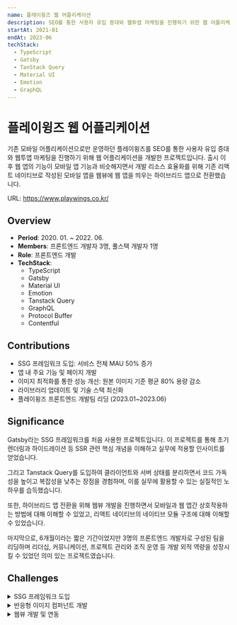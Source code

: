 ```yaml
---
name: 플레이윙즈 웹 어플리케이션
description: SEO를 통한 사용자 유입 증대와 웹투앱 마케팅을 진행하기 위한 웹 어플리케이션
startAt: 2021-01
endAt: 2023-06
techStack:
  - TypeScript
  - Gatsby
  - TanStack Query
  - Material UI
  - Emotion
  - GraphQL
---
```


# 플레이윙즈 웹 어플리케이션

기존 모바일 어플리케이션으로만 운영하던 플레이윙즈를 SEO를 통한 사용자 유입 증대와 웹투앱 마케팅을 진행하기 위해 웹 어플리케이션을 개발한 프로젝트입니다. 출시 이후 웹 앱의 기능이 모바일 앱 기능과 비슷해지면서 개발 리소스 효율화를 위해 기존 리액트 네이티브로 작성된 모바일 앱을 웹뷰에 웹 앱을 띄우는 하이브리드 앱으로 전환했습니다.

URL: https://www.playwings.co.kr/

## Overview

- **Period**: 2020. 01. ~ 2022. 06.
- **Members**: 프론트엔드 개발자 3명, 풀스택 개발자 1명
- **Role**: 프론트엔드 개발
- **TechStack**:
  - TypeScript
  - Gatsby
  - Material UI
  - Emotion
  - Tanstack Query
  - GraphQL
  - Protocol Buffer
  - Contentful

## Contributions

- SSG 프레임워크 도입: 서비스 전체 MAU 50% 증가
- 앱 내 주요 기능 및 페이지 개발
- 이미지 최적화를 통한 성능 개선: 원본 이미지 기준 평균 80% 용량 감소
- 라이브러리 업데이트 및 기술 스택 최신화
- 플레이윙즈 프론트엔드 개발팀 리딩 (2023.01~2023.06)

## Significance

Gatsby라는 SSG 프레임워크를 처음 사용한 프로젝트입니다. 이 프로젝트를 통해 초기 렌더링과 하이드레이션 등 SSR 관련 핵심 개념을 이해하고 실무에 적용할 인사이트를 얻었습니다.

그리고 Tanstack Query를 도입하여 클라이언트와 서버 상태를 분리하면서 코드 가독성을 높이고 복잡성을 낮추는 장점을 경험하며, 이를 실무에 활용할 수 있는 실질적인 노하우를 습득했습니다.

또한, 하이브리드 앱 전환을 위해 웹뷰 개발을 진행하면서 모바일과 웹 앱간 상호작용하는 방법에 대해 이해할 수 있었고, 리액트 네이티브의 네이티브 모듈 구조에 대해 이해할 수 있었습니다.

마지막으로, 6개월이라는 짧은 기간이었지만 3명의 프론트엔드 개발자로 구성된 팀을 리딩하며 리더십, 커뮤니케이션, 프로젝트 관리와 조직 운영 등 개발 외적 역량을 성장시킬 수 있었던 의미 있는 프로젝트였습니다.

## Challenges

<details>
<summary>SSG 프레임워크 도입</summary>
프로젝트의 초기 목표는 모바일 앱에서 제공하던 특가 및 매거진 서비스를 웹에서도 제공할 수 있도록 웹사이트를 제작하는 것이었습니다. 프로젝트 시작 당시 개발팀은 React Native, Flutter, SPA 개발 경험이 있었지만, SSR이나 SSG 프로젝트 경험은 부족했습니다. 빠른 프로토타이핑과 개발 리소스 효율성을 고려해 CRA나 Flutter 사용을 검토했으나, 두 프레임워크 모두 SEO 측면에서 불리하다는 단점이 있었습니다. 이에 러닝 커브가 있지만, 풍부한 문서와 커뮤니티 지원을 제공하는 SSG 프레임워크인 Gatsby를 기술 스택으로 선택했습니다.

프로젝트를 진행하며 초기 렌더링과 하이드레이션 관련 이슈들을 마주했습니다. 이와 관련된 주요 사례는 다음과 같습니다.

**사례1. Date 관련 컴포넌트의 하이드레이션 미스매치 문제**

특가 판매 예정인 경우, 판매 시작일까지 며칠 남았는지, 판매 중인 경우 종료일까지 며칠 남았는지를 프로그레스바 형태로 보여주는 요구사항이 있었습니다. CSR 프로젝트에서는 다음과 같이 구현할 수 있습니다.

```tsx
// SalePeriodProgressBar.tsx
interface Props {
  startAt: Date
  endAt: Date
}

function SalePeriodProgressBar(props: Props): ReactElement {
  const { startAt, endAt } = props
  const now = new Date()

  if (startAt > now) {
    return (
      <ScheduledSalePeriodProgressBar
        now={now}
        startAt={startAt}
        endAt={endAt}
      />
    )
  }

  return (
    <InProgressSalePeriodProgressBar
      now={now}
      startAt={startAt}
      endAt={endAt}
    />
  )
}

export default SalePeriodProgressBar
```

하지만 Gatsby와 같은 SSG 프레임워크에서는 빌드 시 컴포넌트의 초기 상태를 기준으로 HTML 파일을 생성합니다. 이때 `now`는 빌드 시점의 시간이 되고 사용자가 페이지를 요청하는 시점에는 `now`가 렌더링 시간으로 변경되므로, HTML과 React 렌더 트리 사이에 불일치가 발생해 버그가 생길 수 있습니다.

이 문제를 해결하기 위해 Material UI의 `NoSsr` API를 사용하여 빌드 시점에는 fallback을 렌더링하고, 하이드레이션 이후에 실제 UI를 렌더링하는 방식을 적용했습니다. 이때 fallback 컴포넌트는 레이아웃 시프트를 방지하기 위해 원래 컴포넌트와 동일한 높이로 설정했습니다.

```tsx
// SalePeriodProgressBar.tsx
// 위와 동일 로직

export default withNoSsr(SalePeriodProgressBar, <Fallback />)
```

**사례2. 네비게이션 메뉴 이슈**

태블릿 이상의 너비에서는 페이지마다 사이드 네비게이션 메뉴를, 모바일 이하에서는 Bottom Navigation Bar를 보여주는 요구사항이 있었습니다. 기기의 화면 너비는 클라이언트 렌더링 시점에만 확인할 수 있어 빌드 시점에는 어떤 네비게이션 컴포넌트를 생성할지 결정할 수 없었습니다.

첫 번째 사례처럼 하이드레이션 이후에 컴포넌트를 렌더링하는 방식도 고려할 수 있었지만, 네비게이션 메뉴는 페이지 내에서 차지하는 영역이 크고 중요도가 높아 하이드레이션 전까지 사용자에게 메뉴를 제공하지 못하는 문제가 있었습니다.

따라서 `NoSsr`을 사용하는 대신 CSS의 media query와 `display: none` 속성을 이용해 노출 여부를 결정하는 방식으로 사용자 경험을 해치지 않으면서 요구사항을 해결할 수 있었습니다.

```tsx
// SideNavigationMenu.tsx
const SideNavigationMenu = styled(Component)`
  display: none;

  @media (min-width: ${breakpoint.tablet}px) {
    display: block;
  }
`

// BottomNavigationBar.tsx
const BottomNavigationBar = styled(Component)`
  display: block;

  @media (max-width: ${breakpoint.tablet}px) {
    display: none;
  }
`

// Layout.tsx
function Layout({ children }: Props): ReactElement {
  const menus = [
    /** { name: string; path: string; } */
  ]

  return (
    <Root>
      <SideNavigationMenu menus={menus} />
      <PageContainer>
        {children}
        <BottomNavigationBar menus={menus} />
      </PageContainer>
    </Root>
  )
}
```

이러한 SSG 프레임워크 도입과 관련된 도전 과제들을 해결하면서, SEO와 초기 렌더링 성능을 최적화할 수 있었습니다. 특히, 하이드레이션 이슈 해결과 네비게이션 메뉴의 반응형 디자인 개선은 사용자 경험을 향상시키는 데 기여했습니다. 그 결과, 출시 당시 lighthouse 기준 **평균 90점 이상**의 성능을 기록했으며, 모바일 앱 MAU의 50%에 해당하는 **5만 명의 사용자를 확보**할 수 있었습니다.

</details>

<details>
<summary>반응형 이미지 컴퍼넌트 개발</summary>

해당 프로젝트에서는 히어로 섹션, 배너, 카드 등과 같이 화면 너비에 따라 크기나 해상도가 달라지는 반응형 이미지가 필요했습니다. Gatsby가 제공하는 반응형 이미지 컴포넌트를 사용할 수 있었지만, 이는 GraphQL로 접근 가능한 정적 이미지에만 제한되어 서버에서 제공하는 동적 이미지 URL을 사용할 수 없는 제약이 있었습니다. 이러한 한계를 극복하기 위해 플랫폼 독립적인 반응형 이미지 컴포넌트를 개발했습니다.

**아트 디렉션**

홈 배너나 상세 페이지 히어로 이미지의 경우 특정 화면 너비 기준으로 비율이 다른 이미지를 사용해야 했습니다. 이를 해결하기 위해 `<picture>` 태그와 `<source>` 태그를 활용하여 뷰포트 크기에 맞는 이미지를 제공했습니다.

```tsx
function ResponsiveImage({ desktopImage, mobileImage }: Props): ReactElement {
  return (
    <picture>
      <source media="(min-width: 600px)" src={desktopImage} />
      <img src={mobileImage} />
    </picture>
  )
}
```

**클라우디너리 Transformation API**

서비스 이미지는 클라우디너리로 관리되며, Transformation API를 사용하여 최적화된 이미지를 제공했습니다. 하지만 클라우디너리는 변환 작업당 비용이 발생하기 때문에 기기 DPR과 화면 너비에 맞춰 이미지를 요청하면 변환 비용이 과도하게 증가하는 문제가 있습니다. 이를 해결하기 위해 사전에 **너비 프리셋**을 정의하고 화면 너비와 DPR을 기반으로 프리셋을 선택해 변환 파라미터를 생성했습니다.

단, 화면 너비와 DPR은 클라이언트 렌더링 시점에만 알 수 있으므로, 빌드 시점에 이미지 링크를 생성하기 위해서 모바일 너비의 최소값인 360px을 기준으로 이미지 크기를 결정하고, dpr도 프리셋으로 정의해 `srcset` 속성에 이미지 프리셋을 추가했습니다.

```tsx
// ResponsiveImage.tsx - v2
const widthPreset = [80, 160, 240, 360, 720, 1380]
const dprPreset = [1, 2, 3]

function generateTransformationURL(path: string, width: number): string {
  const widthParameter = widthPreset.find(w => w >= width) ?? widthPreset[widthPreset.length - 1]

  // f_auto: 브라우저 지원 여부에 따라 WebP 등 최신 이미지 포맷을 요청할 수 있는 파라미터
  return `${cloudinary base url}/w_${widthParameter},f_auto,other_parameters/${path}`
}

function generateSrcset(path: string, width: number): string {
  return dprPreset
    .map((dpr) => `${generateTransformationURL(path, width * dpr)} ${width * dpr}w`)
    .join(',')
}

function ResponsiveImage({ mobileImagePath, desktopImagePath, width }: Props): ReactElement {
  const desktopSrcset = generateSrcset(desktopImagePath, width)
  const mobileSrcset = generateSrcset(mobileImagePath, width)

  return (
    <picture>
      <source media="(min-width: 600px)" srcset={desktopSrcset}>
      <img src={generateTransformationURL(mobileImagePath, width)} srcset={imageSrcset}>
    </picture>
  )
}
```

이러한 방식을 통해 **평균 80% 이상** 압축된 이미지를 제공하여 성능을 개선했으며, 클라우디너리 변환 비용도 최적화할 수 있었습니다.

</details>

<details>
<summary>웹뷰 개발 및 연동</summary>

플레이윙즈 웹 어플리케이션은 SEO를 위해 기존 모바일 앱에서 제공하던 특가 및 매거진 서비스의 웹 버전을 구현하기 위해 시작되었습니다. 하지만 서비스를 운영하면서 모바일 앱의 기능들이 점차 웹 앱으로 확대되었고, 결국 웹과 모바일 두 플랫폼을 모두 관리해야 하는 상황에 직면했습니다. 당시 프론트엔드 개발자 3명이 웹과 모바일을 동시에 관리하고 있었기 때문에, 개발 리소스를 효율적으로 활용하기 위해 기존 리액트 네이티브로 작성된 모바일 앱을 웹뷰 기반 하이브리드 앱으로 전환하기로 결정했습니다.

하이브리드 앱으로 전환하면서, UI와 비즈니스 로직의 대부분을 웹으로 이동시켰습니다. 하지만, 소셜 로그인, 애널리틱스, 딥링크와 같은 기능은 네이티브(Android/iOS) 단에서 처리해야 했습니다. 예를 들어, 사용자가 웹에서 구글 로그인을 클릭하면, 웹이 네이티브 앱에 로그인 요청을 보내고, 네이티브 단에서 실제 구글 로그인 플로우를 실행한 후 결과를 웹으로 전달하는 방식이 필요했습니다.

![플레이윙즈 모바일 앱 아키텍처](projects/playwings-web-architecture.png)

이를 해결하기 위해 웹뷰를 네이티브 모듈로 관리하여, 웹뷰에서 들어온 요청을 리액트 네이티브에서 받아 처리하고, 응답을 보내거나 웹 앱으로 전달해야 할 데이터가 있으면 웹뷰를 통해 전달하는 구조를 설계했습니다. 웹과 웹뷰 간의 통신은 자바스크립트 브릿지를 활용하여, 웹과 네이티브 모두 동일한 API를 사용할 수 있도록 구현했습니다.

- WebView(iOS/Android)

  웹과 리액트 네이티브간의 통신을 지원하기 위해 다음 작업들을 플랫폼별로 구현했습니다.
  - 웹에서 웹뷰로 데이터를 전송하기 위해 자바스크립트 인터페이스를 `window` 객체에 추가
  - 웹에서 데이터가 들어오면 리액트 네이티브 단에서 props로 `onMessage`를 통해 전달
  - 리액트 네이티브 단에서 웹으로 데이터를 전달하기 위해 `postMessage()` API 추가
  - `postMessage`를 통해 리액트 네이티브 단에서 데이터가 들어오면 `window.dispatchEvent()`를 통해 웹으로 데이터 전달
  <details>
  <summary>iOS</summary>
  
  ```swift
  let jsInterface = "WebView"

  @objc(CustomWebViewManager)
  class CustomWebViewManager: RCTViewManager {
    var webView: CustomWebView!

    // 웹에서 웹뷰로 통신할 수 있는 스크립트 추가
    func view() -> UIView! {
      let config = WKWebViewConfiguration()
      let postMessageScript = WKUserScript(
        source: """
        window.\(jsInterface) = window.\(jsInterface) || {};
        window.\(jsInterface).postMessage = function (data) {
          window.webkit.messageHandlers.\(jsInterface).postMessage(String(data));
        };
        """,
        injectionTime: .atDocumentStart,
        forMainFrameOnly: true
      )

      config.userContentController.addUserScript(postMessageScript)
      webView = CustomWebView(frame: .zero, configuration: config)
      return webView
    }

    @objc public func postMessage(_ data: Any) {
      webView.postMessage(data)
    }
  }

  class CustomWebView: WKWebView, WKScriptMessageHandler {
    var onMessage: RCTDirectEventBlock?

    // 웹에서 메시지를 받으면 리액트 네이티브로 데이터 전달
    func userContentController(_ userContentController: WKUserContentController, didReceive message: WKScriptMessage) {
      if (message.name == jsInterface) {
        if let onMessage = self.onMessage {
          onMessage(message.body)
        }
      }
    }

    // 웹으로 메시지 전송
    func postMessage(_ data: String) {
      do {
        let json = try JSONSerialization.data(withJSONObject: ["data": data])
        let js = "window.dispatchEvent(new MessageEvent('message', \(json)));"
        evaluateJavaScript(js)
      } catch {
        print("Error serializing JSON: \(error)")
      }
    }
  }
  ```
  </details>

  <details>
  <summary>Android</summary>

  ```kotlin
  const val jsInterface = "WebView"

  class CustomWebViewManager: SimpleViewManager<CustomWebView>() {
    override fun createViewInstance(context: ThemedReactContext): CustomWebview {
      val webview = CustomWebView(context)

      // 웹에서 웹뷰로 통신할 수 있는 스크립트 추가
      webView.settings.javaScriptEnabled = true
      webView.addJavascriptInterface(object {
        @JavascriptInterface
        fun postMessage(message: String) {
          webView.onMessage(message)
        }
      }, jsInterface)

      return webView
    }

    override fun receiveCommand(
      root: CustomWebView,
      commandId: String,
      args?: ReadableArray?
    ) {
      when (commandId) {
        "postMessage" -> root.postMessage(args!.getString(0))
      }
    }
  }

  class CustomWebView(context: Context): WebView(context) {
    // 웹에서 메시지를 받으면 리액트 네이티브로 데이터 전달
    fun onMessage(message: String) {
      val jsModule = (context as? ReactContext)
        ?.getJSModule(RNCWebViewMessagingModule.class)
        ?.emit("onMessage", message)
    }

    // 웹으로 메시지 전송
    fun postMessage(message: String) {
      val js = "window.dispatchEvent(new MessageEvent('message', { data: '$message' }));"
      evaluateJavascript(js, null)
    }
  }
  ```
  </details>
- React Native
  ```tsx
  function App(): ReactElement {
    // ref.current?.postMessage()를 사용해 웹으로 데이터를 전송
    const ref = useRef<WebView>(null)
    return (
      <WebView ref={ref} onMessage={data => {/** 웹에서 온 요청 처리 */}}>
    )
  }
  ```
- playwings_web
  ```tsx
  // 웹뷰로 데이터 전송
  window.CustomWebView.postMessage(data)

  window.addEventListener('message', event => {/** 웹뷰에서 온 데이터 처리 */})
  ```

웹뷰를 네이티브 모듈로 관리하고 웹뷰를 매개로 리액트 네이티브와 웹이 통신하는 구조를 만들면서, 플랫폼 간의 일관성을 유지하면서도 각 플랫폼에서 필요한 특화된 기능을 별도로 처리할 수 있는 구조를 만들었습니다. 이를 통해 웹과 네이티브를 동시에 관리하는 데 드는 리소스를 효율적으로 절감할 수 있었고, 개발 효율성과 유지보수성이 크게 향상되었습니다.

또한, 웹과 네이티브 간의 안정적인 통신을 위해 메시지 형식을 일관되게 정의해야 했습니다. 이를 위해 타입스크립트의 **유니온 타입**을 활용하여 `command` 필드를 공통으로 가지되, `command`에 따라 필요한 필드가 달라지는 구조로 메시지 형식을 설계했습니다.

```ts
type SocialLogin = {
  command: 'login'
  type: 'google' | 'kakao' | 'apple'
}

type Analytics = {
  command: 'analytics'
  provider: 'firebase' | 'appsflyer'
  eventName: string
  eventParams: Record<string, unknown>
}

type WebToApp = SocialLogin | Analytics
```

이 구조를 채택하면서 새로운 기능을 추가할 때 `command`만 추가하는 방식으로 메시지 구조를 확장할 수 있었고, 메시지를 받아 처리할 때도 `command`에 대응하는 API를 호출하는 구조로 쉽게 구현할 수 있었습니다. 이를 통해 유지보수성과 확장성을 높일 수 있었습니다.

```tsx
function App(): ReactElement {
  const onMessage = (data: WebToApp) => {
    switch (data.command) {
      case 'login':
        socialLogin[data.type].login()
        break
      case 'analytics':
        analytics[data.provider].logEvent(data.eventName, data.eventParams)
        break
      // ...
    }
  }

  return <CustomWebView onMessage={onMessage} />
}
```

</details>